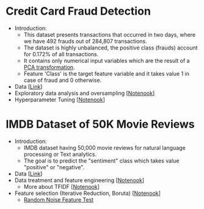 # Credit Card Fraud Detection
- Introduction:
  - This dataset presents transactions that occurred in two days, where we have 492 frauds out of 284,807 transactions.
  - The dataset is highly unbalanced, the positive class (frauds) account for 0.172% of all transactions.
  - It contains only numerical input variables which are the result of a [PCA transformation](https://en.wikipedia.org/wiki/Principal_component_analysis).
  - Feature 'Class' is the target feature variable and it takes value 1 in case of fraud and 0 otherwise.
- Data [[Link](https://www.kaggle.com/datasets/mlg-ulb/creditcardfraud)]
- Exploratory data analysis and oversampling [[Notenook](https://github.com/houzhj/Machine_Learning/blob/main/ipynb/credit_card_fraud_EAD_oversampling.ipynb)]
- Hyperparameter Tuning [[Notenook]()]




# IMDB Dataset of 50K Movie Reviews
- Introduction:
  - IMDB dataset having 50,000 movie reviews for natural language processing or Text analytics.
  - The goal is to predict the "sentiment" class which takes value "positive" or "negative".
- Data [[Link](https://www.kaggle.com/datasets/lakshmi25npathi/imdb-dataset-of-50k-movie-reviews)]
- Data treatment and feature engineering [[Notenook](https://github.com/houzhj/Machine_Learning/blob/main/ipynb/imdb_data.ipynb)]
  - More about TFIDF [[Notenook](https://github.com/houzhj/Machine_Learning/blob/main/ipynb/tfidf.ipynb)]
- Feature selection (Iterative Reduction, Boruta) [[Notenook](https://github.com/houzhj/Machine_Learning/blob/main/ipynb/imdb_feature_selection.ipynb)]
  - [Random Noise Feature Test](https://github.com/houzhj/Machine_Learning/blob/main/ipynb/imdb_random_noise_test.ipynb)




